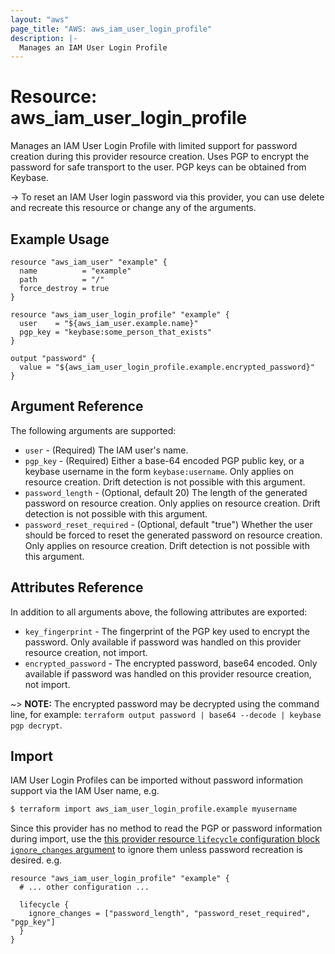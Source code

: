 ```yaml
---
layout: "aws"
page_title: "AWS: aws_iam_user_login_profile"
description: |-
  Manages an IAM User Login Profile
---
```


# Resource: aws_iam_user_login_profile

Manages an IAM User Login Profile with limited support for password creation during this provider resource creation. Uses PGP to encrypt the password for safe transport to the user. PGP keys can be obtained from Keybase.

-> To reset an IAM User login password via this provider, you can use delete and recreate this resource or change any of the arguments.

## Example Usage

```hcl
resource "aws_iam_user" "example" {
  name          = "example"
  path          = "/"
  force_destroy = true
}

resource "aws_iam_user_login_profile" "example" {
  user    = "${aws_iam_user.example.name}"
  pgp_key = "keybase:some_person_that_exists"
}

output "password" {
  value = "${aws_iam_user_login_profile.example.encrypted_password}"
}
```

## Argument Reference

The following arguments are supported:

* `user` - (Required) The IAM user's name.
* `pgp_key` - (Required) Either a base-64 encoded PGP public key, or a keybase username in the form `keybase:username`. Only applies on resource creation. Drift detection is not possible with this argument.
* `password_length` - (Optional, default 20) The length of the generated password on resource creation. Only applies on resource creation. Drift detection is not possible with this argument.
* `password_reset_required` - (Optional, default "true") Whether the user should be forced to reset the generated password on resource creation. Only applies on resource creation. Drift detection is not possible with this argument.

## Attributes Reference

In addition to all arguments above, the following attributes are exported:

* `key_fingerprint` - The fingerprint of the PGP key used to encrypt the password. Only available if password was handled on this provider resource creation, not import.
* `encrypted_password` - The encrypted password, base64 encoded. Only available if password was handled on this provider resource creation, not import.

~> **NOTE:** The encrypted password may be decrypted using the command line,
   for example: `terraform output password | base64 --decode | keybase pgp decrypt`.

## Import

IAM User Login Profiles can be imported without password information support via the IAM User name, e.g.

```sh
$ terraform import aws_iam_user_login_profile.example myusername
```

Since this provider has no method to read the PGP or password information during import, use the [this provider resource `lifecycle` configuration block `ignore_changes` argument](https://www.terraform.io/docs/configuration/resources.html#ignore_changes) to ignore them unless password recreation is desired. e.g.

```hcl
resource "aws_iam_user_login_profile" "example" {
  # ... other configuration ...

  lifecycle {
    ignore_changes = ["password_length", "password_reset_required", "pgp_key"]
  }
}
```
